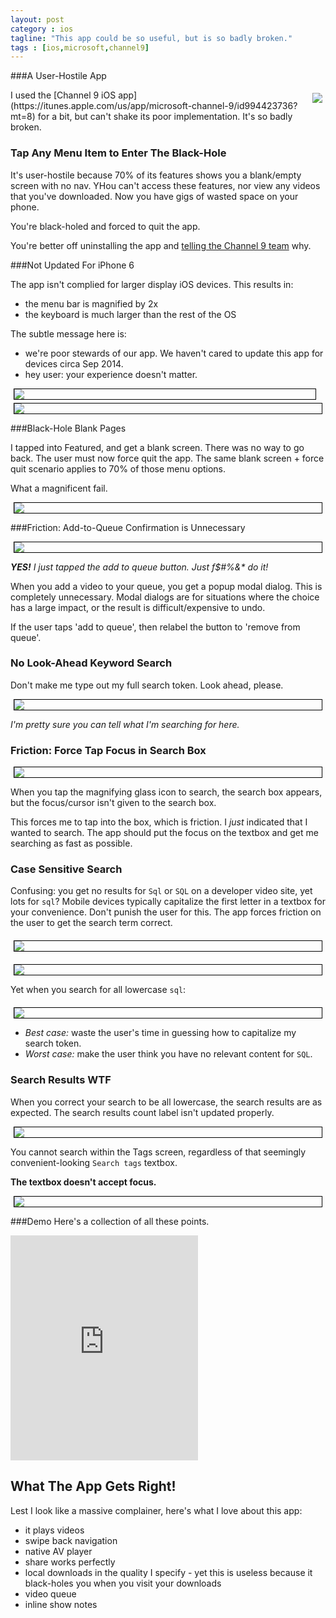 ```yaml
---
layout: post
category : ios
tagline: "This app could be so useful, but is so badly broken."
tags : [ios,microsoft,channel9]
---
```

<style>
img{margin:5px;
   display: block;
   height: auto;
   border: 1px solid black;
   max-width: 100%;
}
</style>

###A User-Hostile App

<div style="float:right;"><img src="http://i.imgur.com/gBCnsxD.png" style="border:0;" /></div>
I used the [Channel 9 iOS app](https://itunes.apple.com/us/app/microsoft-channel-9/id994423736?mt=8) for a bit, but can't shake its poor implementation. 
It's so badly broken.

### Tap Any Menu Item to Enter The Black-Hole

It's user-hostile because 70% of its features shows you a blank/empty screen with no nav. YHou can't access these features, nor view any videos that you've downloaded. Now you have gigs of wasted space on your phone.

You're black-holed and forced to quit the app. 

You're better off uninstalling the app and [telling the Channel 9 team](https://twitter.com/ch9) why.

###Not Updated For iPhone 6 

The app isn't complied for larger display iOS devices. This results in:

- the menu bar is magnified by 2x
- the keyboard is much larger than the rest of the OS

The subtle message here is: 

- we're poor stewards of our app. We haven't cared to update this app for devices circa Sep 2014.
- hey user: your experience doesn't matter.


<img src="http://i.imgur.com/PlXtQNgm.jpg" style="margin-right:15px;" /><img src="http://i.imgur.com/wfFJ1ocm.jpg" />


###Black-Hole Blank Pages

I tapped into Featured, and get a blank screen. There was no way to go back. The user must now force quit the app.
The same blank screen + force quit scenario applies to 70% of those menu options. 

What a magnificent fail.

<img src="http://i.imgur.com/H2DNl5cm.jpg" />

###Friction: Add-to-Queue Confirmation is Unnecessary

<img src="http://i.imgur.com/UyTJC7hm.jpg" />

_**YES!** I just tapped the add to queue button. Just f$#%&* do it!_

When you add a video to your queue, you get a popup modal dialog. This is completely unnecessary. 
Modal dialogs are for situations where the choice has a large impact, or the result is difficult/expensive to undo.

If the user taps 'add to queue', then relabel the button to 'remove from queue'.

### No Look-Ahead Keyword Search

Don't make me type out my full search token. Look ahead, please.

<img src="http://i.imgur.com/GkAo1vRm.jpg" />

_I'm pretty sure you can tell what I'm searching for here._

### Friction: Force Tap Focus in Search Box 

<img src="http://i.imgur.com/m4DN0nLm.jpg" />

When you tap the magnifying glass icon to search, the search box appears, but the focus/cursor isn't given to the search box.

This forces me to tap into the box, which is friction. I *just* indicated that I wanted to search. The app should put the focus on the textbox and get me searching as fast as possible.

### Case Sensitive Search

Confusing: you get no results for `Sql` or `SQL` on a developer video site, yet lots for `sql`?
Mobile devices typically capitalize the first letter in a textbox for your convenience. 
Don't punish the user for this. The app forces friction on the user to get the search term correct.
 
<img src="http://i.imgur.com/Wa6CLfNm.jpg" style="margin-top:20px;" />
<img style="margin-top:20px;"src="http://i.imgur.com/J1iGDzom.jpg"  />

Yet when you search for all lowercase `sql`:

<img src="http://i.imgur.com/oN9E3Ham.png" style="margin-top:20px;" />
 
- *Best case:* waste the user's time in guessing how to capitalize my search token.  
- *Worst case:* make the user think you have no relevant content for `SQL`.


### Search Results WTF

When you correct your search to be all lowercase, the search results are as expected.
The search results count label isn't updated properly.

<img src="http://i.imgur.com/1JnL2Ovm.jpg" />

You cannot search within the Tags screen, regardless of that seemingly convenient-looking `Search tags` textbox.

**The textbox doesn't accept focus.**

<img src="http://i.imgur.com/FPVpIRGl.png" />

###Demo
Here's a collection of all these points.

<iframe   height="360" src="https://www.youtube.com/embed/I0gDTDJALv0" frameborder="0" allowfullscreen></iframe>

## What The App Gets Right!

Lest I look like a massive complainer, here's what I love about this app:

- it plays videos
- swipe back navigation
- native AV player
- share works perfectly
- local downloads in the quality I specify - yet this is useless because it black-holes you when you visit your downloads
- video queue
- inline show notes
